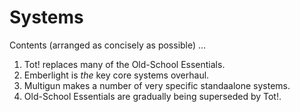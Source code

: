 # Systems

Contents (arranged as concisely as possible) ...

1. Tot! replaces many of the Old-School Essentials.
2. Emberlight is _the_ key core systems overhaul.
3. Multigun makes a number of very specific standaalone systems.
4. Old-School Essentials are gradually being superseded by Tot!.
